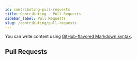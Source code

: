 ```yaml
---
id: contributing-pull-requests
title: Contributing - Pull Requests
sidebar_label: Pull Requests
slug: /contributing/pull-requests
---
```


You can write content using [GitHub-flavored Markdown syntax](https://github.github.com/gfm/).

## Pull Requests

